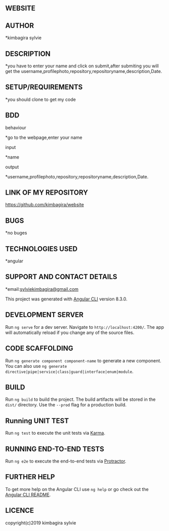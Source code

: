 ## WEBSITE


## AUTHOR

*kimbagira sylvie


## DESCRIPTION

*you have to enter your name  and click on submit,after submiting you will get the username,profilephoto,repository,repositoryname,description,Date.

## SETUP/REQUIREMENTS

*you should clone to get  my code

## BDD

behaviour

*go to the webpage,enter your name

input

*name

output

*username,profilephoto,repository,repositoryname,description,Date.

## LINK OF MY REPOSITORY

https://github.com/kimbagira/website

## BUGS
 
 *no buges
 
 ## TECHNOLOGIES USED
 
 *angular
 
 ## SUPPORT AND CONTACT DETAILS
 
 *email:sylviekimbagira@gmail.com

This project was generated with [Angular CLI](https://github.com/angular/angular-cli) version 8.3.0.

## DEVELOPMENT SERVER

Run `ng serve` for a dev server. Navigate to `http://localhost:4200/`. The app will automatically reload if you change any of the source files.

## CODE SCAFFOLDING

Run `ng generate component component-name` to generate a new component. You can also use `ng generate directive|pipe|service|class|guard|interface|enum|module`.

## BUILD

Run `ng build` to build the project. The build artifacts will be stored in the `dist/` directory. Use the `--prod` flag for a production build.

## Running UNIT TEST

Run `ng test` to execute the unit tests via [Karma](https://karma-runner.github.io).

## RUNNING END-TO-END TESTS

Run `ng e2e` to execute the end-to-end tests via [Protractor](http://www.protractortest.org/).

## FURTHER HELP

To get more help on the Angular CLI use `ng help` or go check out the [Angular CLI README](https://github.com/angular/angular-cli/blob/master/README.md).

## LICENCE

copyright(c)2019 kimbagira sylvie

